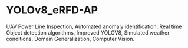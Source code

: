 # YOLOv8_eRFD-AP
UAV Power Line Inspection, Automated anomaly identification, Real time Object detection algorithms, Improved YOLOV8, Simulated weather conditions, Domain Generalization, Computer Vision.
